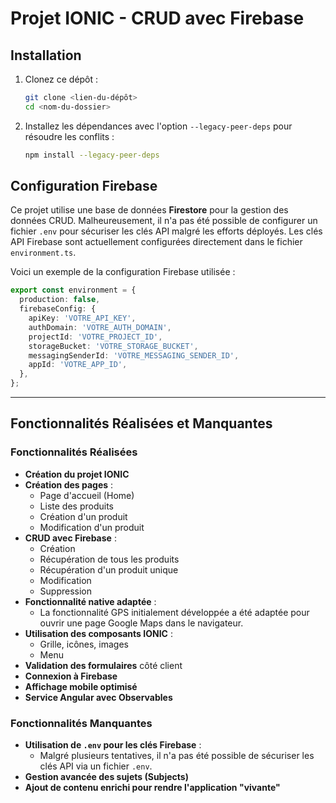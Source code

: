 # Projet IONIC - CRUD avec Firebase

## Installation

1. Clonez ce dépôt :

   ```bash
   git clone <lien-du-dépôt>
   cd <nom-du-dossier>
   ```

2. Installez les dépendances avec l'option `--legacy-peer-deps` pour résoudre les conflits :

   ```bash
   npm install --legacy-peer-deps
   ```

## Configuration Firebase

Ce projet utilise une base de données **Firestore** pour la gestion des données CRUD.
Malheureusement, il n'a pas été possible de configurer un fichier `.env` pour sécuriser les clés API malgré les efforts déployés. Les clés API Firebase sont actuellement configurées directement dans le fichier `environment.ts`.

Voici un exemple de la configuration Firebase utilisée :

```typescript
export const environment = {
  production: false,
  firebaseConfig: {
    apiKey: 'VOTRE_API_KEY',
    authDomain: 'VOTRE_AUTH_DOMAIN',
    projectId: 'VOTRE_PROJECT_ID',
    storageBucket: 'VOTRE_STORAGE_BUCKET',
    messagingSenderId: 'VOTRE_MESSAGING_SENDER_ID',
    appId: 'VOTRE_APP_ID',
  },
};
```

---

## Fonctionnalités Réalisées et Manquantes

### Fonctionnalités Réalisées

- **Création du projet IONIC**
- **Création des pages** :
  - Page d'accueil (Home)
  - Liste des produits
  - Création d'un produit
  - Modification d'un produit
- **CRUD avec Firebase** :
  - Création
  - Récupération de tous les produits
  - Récupération d'un produit unique
  - Modification
  - Suppression
- **Fonctionnalité native adaptée** :
  - La fonctionnalité GPS initialement développée a été adaptée pour ouvrir une page Google Maps dans le navigateur.
- **Utilisation des composants IONIC** :
  - Grille, icônes, images
  - Menu
- **Validation des formulaires** côté client
- **Connexion à Firebase**
- **Affichage mobile optimisé**
- **Service Angular avec Observables**

### Fonctionnalités Manquantes

- **Utilisation de `.env` pour les clés Firebase** :
  - Malgré plusieurs tentatives, il n'a pas été possible de sécuriser les clés API via un fichier `.env`.
- **Gestion avancée des sujets (Subjects)**
- **Ajout de contenu enrichi pour rendre l'application "vivante"**
